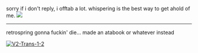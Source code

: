 sorry if i don't reply, i offtab a lot. whispering is the best way to get ahold of me. ![](https://komarev.com/ghpvc/?username=KROYFISH&color=86070e)
***

retrospring gonna fuckin' die... made an atabook or whatever instead


<a href="https://imgbb.com/"><img src="https://i.ibb.co/18jtTpM/V2-Trans-1-2.png" alt="V2-Trans-1-2" border="0"></a>


